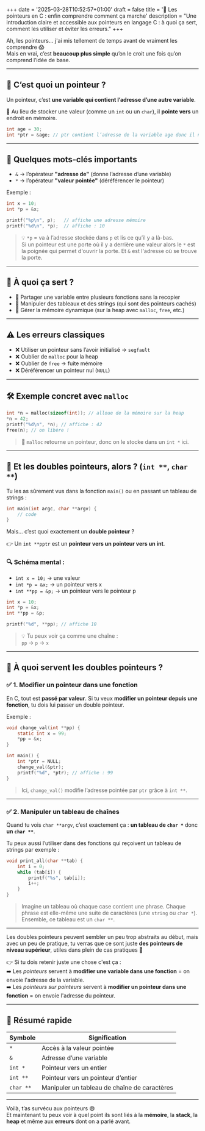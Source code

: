 +++
date = '2025-03-28T10:52:57+01:00'
draft = false
title = '🔗 Les pointeurs en C : enfin comprendre comment ça marche'
description = "Une introduction claire et accessible aux pointeurs en langage C : à quoi ça sert, comment les utiliser et éviter les erreurs."
+++

Ah, les pointeurs... j'ai mis tellement de temps avant de vraiment les comprendre 😱  
Mais en vrai, c’est **beaucoup plus simple** qu’on le croit une fois qu’on comprend l’idée de base.

---

## 🧭 C’est quoi un pointeur ?

Un pointeur, c’est **une variable qui contient l’adresse d’une autre variable**.

📍 Au lieu de stocker une valeur (comme un `int` ou un `char`), il **pointe vers** un endroit en mémoire.

```c
int age = 30;
int *ptr = &age; // ptr contient l’adresse de la variable age donc il ne contient pas directement 30
```

---

## 🔎 Quelques mots-clés importants

- `&` → l’opérateur **"adresse de"** (donne l’adresse d’une variable)
- `*` → l’opérateur **"valeur pointée"** (déréférencer le pointeur)

Exemple :
```c
int x = 10;
int *p = &x;

printf("%p\n", p);   // affiche une adresse mémoire
printf("%d\n", *p);  // affiche : 10
```

> 💡 `*p` = va à l’adresse stockée dans `p` et lis ce qu’il y a là-bas.  
> Si un pointeur est une porte où il y a derrière une valeur alors le `*` est la poignée qui permet d'ouvrir la porte. Et `&` est l'adresse où se trouve la porte.  

---

## 🧪 À quoi ça sert ?

- 🔁 Partager une variable entre plusieurs fonctions sans la recopier
- 🧱 Manipuler des tableaux et des strings (qui sont des pointeurs cachés)
- 🧠 Gérer la mémoire dynamique (sur la heap avec `malloc`, `free`, etc.)

---

## ⚠️ Les erreurs classiques

- ❌ Utiliser un pointeur sans l’avoir initialisé → `segfault`
- ❌ Oublier de `malloc` pour la heap
- ❌ Oublier de `free` → fuite mémoire
- ❌ Déréférencer un pointeur nul (`NULL`)

---

## 🛠 Exemple concret avec `malloc`

```c
int *n = malloc(sizeof(int)); // alloue de la mémoire sur la heap
*n = 42;
printf("%d\n", *n); // affiche : 42
free(n); // on libère !
```

> 📌 `malloc` retourne un pointeur, donc on le stocke dans un `int *` ici.

---

## 🔗 Et les doubles pointeurs, alors ? (`int **`, `char **`)

Tu les as sûrement vus dans la fonction `main()` ou en passant un tableau de strings :  
```c
int main(int argc, char **argv) {
    // code
}
```

Mais... c’est quoi exactement un **double pointeur** ?

👉 Un `int **pptr` est un **pointeur vers un pointeur vers un int**.

### 🔍 Schéma mental :
- `int x = 10;` → une valeur
- `int *p = &x;` → un pointeur vers x
- `int **pp = &p;` → un pointeur vers le pointeur p

```c
int x = 10;
int *p = &x;
int **pp = &p;

printf("%d", **pp); // affiche 10
```

> 💡 Tu peux voir ça comme une chaîne :  
> `pp` → `p` → `x`

---

## 🧰 À quoi servent les doubles pointeurs ?

### ✅ 1. Modifier un pointeur dans une fonction

En C, tout est **passé par valeur**. Si tu veux **modifier un pointeur depuis une fonction**, tu dois lui passer un double pointeur.

Exemple :
```c
void change_val(int **pp) {
    static int x = 99;
    *pp = &x;
}

int main() {
    int *ptr = NULL;
    change_val(&ptr);
    printf("%d", *ptr); // affiche : 99
}
```

> Ici, `change_val()` modifie l’adresse pointée par `ptr` grâce à `int **`.

---

### ✅ 2. Manipuler un tableau de chaînes

Quand tu vois `char **argv`, c’est exactement ça : **un tableau de `char *`** donc **un `char **`**.

Tu peux aussi l’utiliser dans des fonctions qui reçoivent un tableau de strings par exemple :
```c
void print_all(char **tab) {
    int i = 0;
    while (tab[i]) {
        printf("%s", tab[i]);
        i++;
    }
}
```  

> Imagine un tableau où chaque case contient une phrase. Chaque phrase est elle-même une suite de caractères (une `string` ou `char *`). Ensemble, ce tableau est un `char **`.  

---

Les doubles pointeurs peuvent sembler un peu trop abstraits au début, mais avec un peu de pratique, tu verras que ce sont juste **des pointeurs de niveau supérieur**, utiles dans plein de cas pratiques 💪

👉 Si tu dois retenir juste une chose c'est ça :  
➡️ Les *pointeurs* servent à **modifier une variable dans une fonction** = on envoie l'adresse de la variable.  
➡️ Les *pointeurs sur pointeurs* servent à **modifier un pointeur dans une fonction** = on envoie l'adresse du pointeur.  

---

## 🧠 Résumé rapide

| Symbole | Signification         |
|---------|------------------------|
| `*`     | Accès à la valeur pointée |
| `&`     | Adresse d’une variable     |
| `int *` | Pointeur vers un entier    |
| `int **` | Pointeur vers un pointeur d’entier |
| `char **`| Manipuler un tableau de chaîne de caractères     |

---  

Voilà, t’as survécu aux pointeurs 😄  
Et maintenant tu peux voir à quel point ils sont liés à la **mémoire**, la **stack**, la **heap** et même aux **erreurs** dont on a parlé avant.
